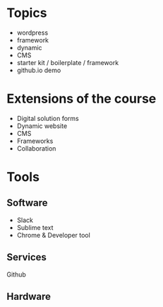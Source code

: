 # Topics
- wordpress
- framework
- dynamic
- CMS
- starter kit / boilerplate / framework
- github.io demo

# Extensions of the course
- Digital solution forms
- Dynamic website
- CMS
- Frameworks
- Collaboration

# Tools
## Software
- Slack
- Sublime text
- Chrome & Developer tool

## Services
Github

## Hardware
